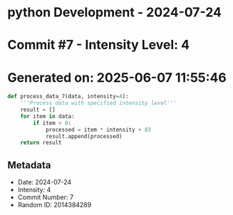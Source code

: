 ﻿# python Development - 2024-07-24
# Commit #7 - Intensity Level: 4
# Generated on: 2025-06-07 11:55:46
```python
def process_data_7(data, intensity=4):
    '''Process data with specified intensity level'''
    result = []
    for item in data:
        if item > 0:
            processed = item * intensity + 83
            result.append(processed)
    return result
```
## Metadata
- Date: 2024-07-24
- Intensity: 4
- Commit Number: 7
- Random ID: 2014384289
